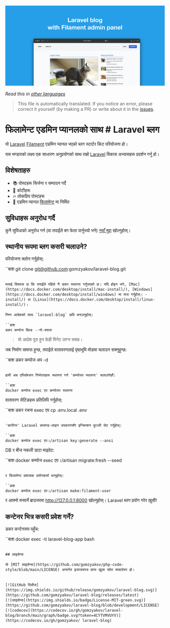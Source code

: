 ![फिलामेन्ट एडमिन प्यानलको साथ लारावेल ब्लग](../docs/social-preview-en.png)

_Read this in [other languages](./Translations.md)_

>This file is automatically translated. If you notice an error, please correct it yourself (by making a PR) or write about it in the [issues](https://github.com/gomzyakov/laravel-blog/issues).

# फिलामेन्ट एडमिन प्यानलको साथ # Laravel ब्लग

यो [Laravel](https://laravel.com) [Filament](https://filamentphp.com) एडमिन प्यानल भएको ब्लग स्टार्टर किट परियोजना हो।

यस भण्डारको लक्ष्य एक साधारण अनुप्रयोगको साथ राम्रो [Laravel](https://laravel.com) विकास अभ्यासहरू प्रदर्शन गर्नु हो।

## विशेषताहरु

- 📚 पोस्टहरू सिर्जना र सम्पादन गर्दै
- 🥑 कोटीहरू
- 🔥 लोकप्रिय पोस्टहरू
- 🎉 एडमिन प्यानल [फिलामेन्ट](https://filamentphp.com) मा निर्मित

## सुविधाहरू अनुरोध गर्दै

कुनै सुविधाको अनुरोध गर्न (वा तपाईंले बग फेला पार्नुभयो भने) [नयाँ मुद्दा](https://github.com/gomzyakov/laravel-blog/issues/new) खोल्नुहोस्।

## स्थानीय रूपमा ब्लग कसरी चलाउने?

परियोजना क्लोन गर्नुहोस्:

``बाश
git clone git@github.com:gomzyakov/laravel-blog.git
```

मलाई विश्वास छ कि तपाईंले पहिले नै डकर स्थापना गर्नुभएको छ। यदि होइन भने, [Mac](https://docs.docker.com/desktop/install/mac-install/), [Windows](https://docs.docker.com/desktop/install/windows) मा मात्र गर्नुहोस्। -install/) वा [Linux](https://docs.docker.com/desktop/install/linux-install/)।

निम्न आदेशको साथ `laravel-blog` छवि बनाउनुहोस्:

``बाश
डकर कम्पोज बिल्ड --नो-क्यास
```

> यो आदेश पूरा हुन केही मिनेट लाग्न सक्छ।

जब निर्माण समाप्त हुन्छ, तपाईले वातावरणलाई पृष्ठभूमि मोडमा चलाउन सक्नुहुन्छ:

``बाश
डकर कम्पोज अप -d
```

हामी अब एप्लिकेसन निर्भरताहरू स्थापना गर्न 'कम्पोजर स्थापना' चलाउनेछौं:

``बाश
docker कम्पोज exec एप कम्पोजर स्थापना
```

वातावरण सेटिङहरू प्रतिलिपि गर्नुहोस्:

``बाश
डकर रचना exec एप cp .env.local .env
```

'कारीगर' Laravel कमाण्ड-लाइन उपकरणसँग इन्क्रिप्शन कुञ्जी सेट गर्नुहोस्:

``बाश
docker कम्पोज exec एप।/artisan key:generate --ansi
```

DB र बीज नकली डाटा माइग्रेट:

``बाश
docker कम्पोज exec एप।/artisan migrate:fresh --seed
```

र फिलामेन्ट प्रशासक प्रयोगकर्ता थप्नुहोस्:

``बाश
docker कम्पोज exec एप।/artisan make:filament-user
```

र आफ्नो मनपर्ने ब्राउजरमा http://127.0.0.1:8000 खोल्नुहोस्। Laravel ब्लग प्रयोग गरेर खुसी!

## कन्टेनर भित्र कसरी प्रवेश गर्ने?

डकर कन्टेनरमा पहुँच:

``बाश
docker exec -ti laravel-blog-app bash
```

## लाइसेन्स

यो [MIT लाइसेन्स](https://github.com/gomzyakov/php-code-style/blob/main/LICENSE) अन्तर्गत इजाजतपत्र प्राप्त खुला स्रोत सफ्टवेयर हो।


[![GitHub रिलीज](https://img.shields.io/github/release/gomzyakov/laravel-blog.svg)](https://github.com/gomzyakov/laravel-blog/releases/latest)
[![लाइसेन्स](https://img.shields.io/badge/License-MIT-green.svg)](https://github.com/gomzyakov/laravel-blog/blob/development/LICENSE)
[![codecov](https://codecov.io/gh/gomzyakov/laravel-blog/branch/main/graph/badge.svg?token=4CYTVMVUYV)](https://codecov.io/gh/gomzyakov/ laravel-blog)

